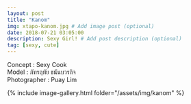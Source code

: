 ```yaml
---
layout: post
title: "Kanom"
img: xtapo-kanom.jpg # Add image post (optional)
date: 2018-07-21 03:05:00
description: Sexy Girl! # Add post description (optional)
tag: [sexy, cute]
---
```

Concept : Sexy Cook  
Model : ภัทรฤทัย ธนันบวรกิจ  
Photographer : Puay Lim      

{% include image-gallery.html folder="/assets/img/kanom" %}
